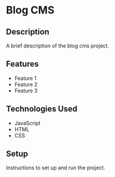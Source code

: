 # Blog CMS

## Description

A brief description of the blog cms project.

## Features

- Feature 1
- Feature 2
- Feature 3

## Technologies Used

- JavaScript
- HTML
- CSS

## Setup

Instructions to set up and run the project.

